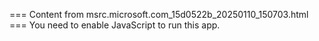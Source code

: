 === Content from msrc.microsoft.com_15d0522b_20250110_150703.html ===
You need to enable JavaScript to run this app.
